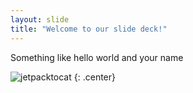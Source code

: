 ```yaml
---
layout: slide
title: "Welcome to our slide deck!"
---
```


Something like hello world and your name


![jetpacktocat](https://octodex.github.com/images/jetpacktocat.png)
{: .center}
